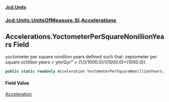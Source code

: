 #### [Jcd.Units](index 'index')
### [Jcd.Units.UnitsOfMeasure.SI](Jcd.Units.UnitsOfMeasure.SI 'Jcd.Units.UnitsOfMeasure.SI').[Accelerations](Accelerations 'Jcd.Units.UnitsOfMeasure.SI.Accelerations')

## Accelerations.YoctometerPerSquareNonillionYears Field

yoctometer per square nonillion years defined such that: zeptometer per square octillion years = ym/Qyr² ×
(1.0/1000.0)/((1000.0)*(1000.0)).

```csharp
public static readonly Acceleration YoctometerPerSquareNonillionYears;
```

#### Field Value
[Acceleration](Acceleration 'Jcd.Units.UnitTypes.Acceleration')